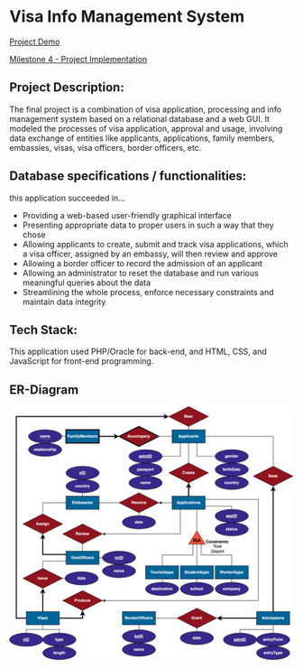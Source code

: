 # Visa Info Management System

[Project Demo](https://www.students.cs.ubc.ca/~ykzhao/project_d3h5t_d7y9d_l4q3n)

[Milestone 4 - Project Implementation](/Milestone4.pdf)


## Project Description:
The final project is a combination of visa application, processing and info management system based on a relational database and a web GUI. It modeled the processes of visa application, approval and usage, involving data exchange of entities like applicants, applications, family members, embassies, visas, visa officers, border officers, etc.

## Database specifications / functionalities:
this application succeeded in…

- Providing a web-based user-friendly graphical interface
- Presenting appropriate data to proper users in such a way that they chose
- Allowing applicants to create, submit and track visa applications, which a visa officer, assigned by an embassy, will then review and approve
- Allowing a border officer to record the admission of an applicant
- Allowing an administrator to reset the database and run various meaningful queries about the data
- Streamlining the whole process, enforce necessary constraints and maintain data integrity

## Tech Stack:
This application used PHP/Oracle for back-end, and HTML, CSS, and JavaScript for front-end programming.


## ER-Diagram
<img src="ERD.png" width="800">

